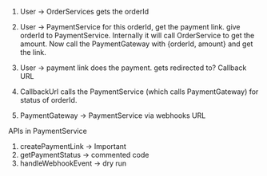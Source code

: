 1. User -> OrderServices
gets the orderId

2. User -> PaymentService
for this orderId, get the payment link.
give orderId to PaymentService.
Internally it will call OrderService to get the amount.
Now call the PaymentGateway with {orderId, amount}
and get the link.

3. User -> payment link
does the payment. 
gets redirected to? Callback URL

4. CallbackUrl calls the PaymentService (which calls PaymentGateway) 
for status of orderId.

5. PaymentGateway -> PaymentService via webhooks URL



APIs in PaymentService
1. createPaymentLink -> Important
2. getPaymentStatus -> commented code
3. handleWebhookEvent -> dry run